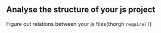 ## Analyse the structure of your js project

Figure out relations between your js files(thorgh `require()`)
